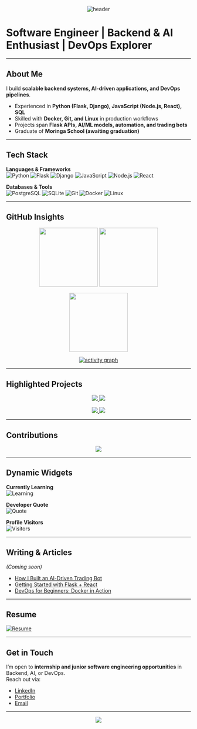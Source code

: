 <!-- Banner / Header -->
<p align="center">
  <img src="https://capsule-render.vercel.app/api?type=waving&color=0A192F&height=200&section=header&text=Kelvin%20M.%20Githinji&fontSize=40&fontColor=ffffff&animation=fadeIn&fontAlignY=35" alt="header"/>
</p>

# Software Engineer | Backend & AI Enthusiast | DevOps Explorer  

---

## About Me  
I build **scalable backend systems, AI-driven applications, and DevOps pipelines**.  
- Experienced in **Python (Flask, Django), JavaScript (Node.js, React), SQL**  
- Skilled with **Docker, Git, and Linux** in production workflows  
- Projects span **Flask APIs, AI/ML models, automation, and trading bots**  
- Graduate of **Moringa School (awaiting graduation)**  

---

## Tech Stack  

**Languages & Frameworks**  
![Python](https://img.shields.io/badge/Python-3776AB?style=for-the-badge&logo=python&logoColor=white)
![Flask](https://img.shields.io/badge/Flask-000000?style=for-the-badge&logo=flask&logoColor=white)
![Django](https://img.shields.io/badge/Django-092E20?style=for-the-badge&logo=django&logoColor=white)
![JavaScript](https://img.shields.io/badge/JavaScript-F7DF1E?style=for-the-badge&logo=javascript&logoColor=black)
![Node.js](https://img.shields.io/badge/Node.js-339933?style=for-the-badge&logo=node.js&logoColor=white)
![React](https://img.shields.io/badge/React-20232A?style=for-the-badge&logo=react&logoColor=61DAFB)

**Databases & Tools**  
![PostgreSQL](https://img.shields.io/badge/PostgreSQL-4169E1?style=for-the-badge&logo=postgresql&logoColor=white)
![SQLite](https://img.shields.io/badge/SQLite-07405E?style=for-the-badge&logo=sqlite&logoColor=white)
![Git](https://img.shields.io/badge/Git-F05032?style=for-the-badge&logo=git&logoColor=white)
![Docker](https://img.shields.io/badge/Docker-2496ED?style=for-the-badge&logo=docker&logoColor=white)
![Linux](https://img.shields.io/badge/Linux-FCC624?style=for-the-badge&logo=linux&logoColor=black)

---

## GitHub Insights  

<p align="center">
  <img src="https://github-readme-stats.vercel.app/api?username=kelmunji&show_icons=true&theme=tokyonight" height="160"/> 
  <img src="https://github-readme-stats.vercel.app/api/top-langs/?username=kelmunji&layout=compact&theme=tokyonight" height="160"/>
</p>

<p align="center">
  <img src="https://github-readme-streak-stats.herokuapp.com/?user=kelmunji&theme=tokyonight" height="160"/>
</p>

<p align="center">
  <a href="https://github.com/ashutosh00710/github-readme-activity-graph">
    <img src="https://github-readme-activity-graph.vercel.app/graph?username=kelmunji&theme=tokyo-night" alt="activity graph"/>
  </a>
</p>

---

## Highlighted Projects  

<p align="center">
  <a href="https://github.com/kelmunji/portfolio-fullstack">
    <img src="https://github-readme-stats.vercel.app/api/pin/?username=kelmunji&repo=portfolio-fullstack&theme=tokyonight" />
  </a>
  <a href="https://github.com/kelmunji/ajali-backend">
    <img src="https://github-readme-stats.vercel.app/api/pin/?username=kelmunji&repo=ajali-backend&theme=tokyonight" />
  </a>
</p>

<p align="center">
  <a href="https://github.com/kelmunji/smc-indicator">
    <img src="https://github-readme-stats.vercel.app/api/pin/?username=kelmunji&repo=smc-indicator&theme=tokyonight" />
  </a>
  <a href="https://github.com/kelmunji/trading-bots">
    <img src="https://github-readme-stats.vercel.app/api/pin/?username=kelmunji&repo=trading-bots&theme=tokyonight" />
  </a>
</p>

---

## Contributions  

<p align="center">
  <img src="https://raw.githubusercontent.com/kelmunji/kelmunji/output/github-contribution-grid-snake.svg
"/>
</p>

---

## Dynamic Widgets  

**Currently Learning**  
![Learning](https://img.shields.io/badge/Currently%20Learning-DevOps%20%7C%20Kubernetes%20%7C%20AI%20Agents-blueviolet?style=for-the-badge)

**Developer Quote**  
![Quote](https://quotes-github-readme.vercel.app/api?type=horizontal&theme=tokyonight)

**Profile Visitors**  
![Visitors](https://komarev.com/ghpvc/?username=kelmunji&style=for-the-badge&color=blue)

---

## Writing & Articles  
*(Coming soon)*  
- [How I Built an AI-Driven Trading Bot](#)  
- [Getting Started with Flask + React](#)  
- [DevOps for Beginners: Docker in Action](#)  

---

## Resume  
[![Resume](https://img.shields.io/badge/Resume-Download-blue?style=for-the-badge&logo=adobeacrobatreader)](./Kelvin_Githinji_Resume.pdf)  

---

## Get in Touch  

I’m open to **internship and junior software engineering opportunities** in Backend, AI, or DevOps.  
Reach out via:  
- [LinkedIn](https://www.linkedin.com/in/kelvin-githinji-567368239/)  
- [Portfolio](https://portfolio-cecind4p3-kelmunjis-projects.vercel.app/#about)  
- [Email](mailto:githinjikelvin74@gmail.com)  

---

<p align="center">
  <img src="https://capsule-render.vercel.app/api?type=waving&color=0A192F&height=100&section=footer"/>
</p>
